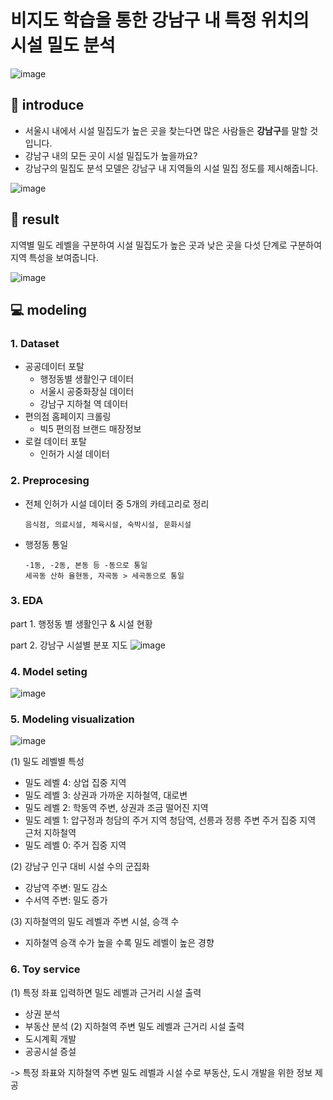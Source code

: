 # 비지도 학습을 통한 강남구 내 특정 위치의 시설 밀도 분석
![image](https://github.com/leeminjigit/Gangnam_Facility_Density_Analysis/assets/135116165/448c1cd7-2f85-40ac-919f-76cc3933cf45)

📖 introduce
-----
* 서울시 내에서 시설 밀집도가 높은 곳을 찾는다면 많은 사람들은 **강남구**를 말할 것입니다.
* 강남구 내의 모든 곳이 시설 밀집도가 높을까요?
* 강남구의 밀집도 분석 모델은 강남구 내 지역들의 시설 밀집 정도를 제시해줍니다.
  
 ![image](https://github.com/leeminjigit/Gangnam_Facility_Density_Analysis/assets/135116165/7aec968e-2f7d-48bc-a2e4-248de3642a30)

🎯 result
-----
지역별 밀도 레벨을 구분하여 시설 밀집도가 높은 곳과 낮은 곳을 다섯 단계로 구분하여 지역 특성을 보여줍니다. 

![image](https://github.com/leeminjigit/Gangnam_Facility_Density_Analysis/assets/135116165/a5bd02cc-252f-4483-89d1-2522dde6665f)

💻 modeling
-------
### 1. Dataset
* 공공데이터 포탈
  * 행정동별 생활인구 데이터
  * 서울시 공중화장실 데이터
  * 강남구 지하철 역 데이터
* 편의점 홈페이지 크롤링
  * 빅5 편의점 브랜드 매장정보
* 로컬 데이터 포탈
  * 인허가 시설 데이터
  
### 2. Preprocesing
* 전체 인허가 시설 데이터 중 5개의 카테고리로 정리
  ```
  음식점, 의료시설, 체육시설, 숙박시설, 문화시설
  ```
* 행정동 통일 
  ```
  -1동, -2동, 본동 등 -동으로 통일
  세곡동 산하 율현동, 자곡동 > 세곡동으로 통일 
  ```
### 3. EDA
part 1. 행정동 별 생활인구 & 시설 현황

part 2. 강남구 시설별 분포 지도
![image](https://github.com/leeminjigit/Gangnam_Facility_Density_Analysis/assets/135116165/b989ea68-1e03-4487-9e9d-5f3ff354af41)

### 4. Model seting
![image](https://github.com/leeminjigit/Gangnam_Facility_Density_Analysis/assets/135116165/14a28c02-5a36-4381-8b71-6116848c112b)

### 5. Modeling visualization
![image](https://github.com/leeminjigit/Gangnam_Facility_Density_Analysis/assets/135116165/215cddad-02a4-421c-9504-207be9e5c320)

(1) 밀도 레벨별 특성

  * 밀도 레벨 4: 상업 집중 지역
  * 밀도 레벨 3: 상권과 가까운 지하철역, 대로변
  * 밀도 레벨 2: 학동역 주변, 상권과 조금 떨어진 지역
  * 밀도 레벨 1: 압구정과 청담의 주거 지역 청담역, 선릉과 정릉 주변 주거 집중 지역 근처 지하철역
  * 밀도 레벨 0: 주거 집중 지역

(2) 강남구 인구 대비 시설 수의 군집화
  * 강남역 주변: 밀도 감소
  * 수서역 주변: 밀도 증가
  
(3) 지하철역의 밀도 레벨과 주변 시설, 승객 수
  * 지하철역 승객 수가 높을 수록 밀도 레벨이 높은 경향

### 6. Toy service
(1) 특정 좌표 입력하면 밀도 레벨과 근거리 시설 출력
  * 상권 분석
  * 부동산 분석
(2) 지하철역 주변 밀도 레벨과 근거리 시설 출력
  * 도시계획 개발
  * 공공시설 증설
 
-> 특정 좌표와 지하철역 주변 밀도 레벨과 시설 수로 부동산, 도시 개발을 위한 정보 제공




















